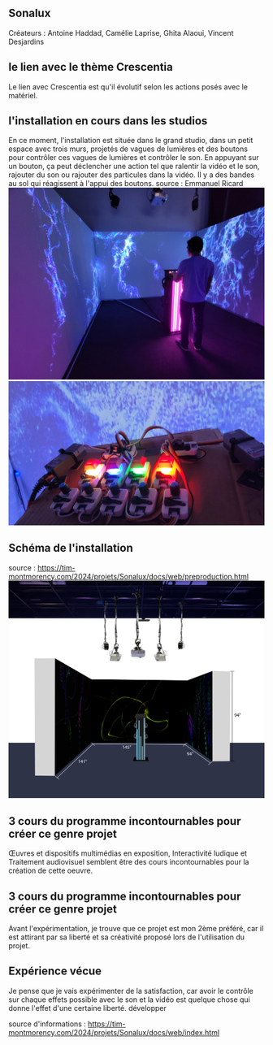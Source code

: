 ## **Sonalux**
Créateurs : Antoine Haddad, Camélie Laprise, Ghita Alaoui, Vincent Desjardins
## le lien avec le thème Crescentia
Le lien avec Crescentia est qu'il évolutif selon les actions posés avec le matériel.

## l'installation en cours dans les studios
En ce moment, l'installation est située dans le grand studio, dans un petit espace avec trois murs, projetés de vagues de lumières et des boutons pour contrôler ces vagues de lumières et contrôler le son. En appuyant sur un bouton, ça peut déclencher une action tel que ralentir la vidéo et le son, rajouter du son ou rajouter des particules dans la vidéo. Il y a des bandes au sol qui réagissent à l'appui des boutons.
source : Emmanuel Ricard
![installation](media/Sonalux_installation.jpg) 
![clavier](media/sonalux_clavier.jpg)

## Schéma de l'installation
source : https://tim-montmorency.com/2024/projets/Sonalux/docs/web/preproduction.html
![schéma](media/schema_plantation.png)   


## 3 cours du programme incontournables pour créer ce genre projet
Œuvres et dispositifs multimédias en exposition, Interactivité ludique et Traitement audiovisuel semblent être des cours incontournables pour la création de cette oeuvre.

## 3 cours du programme incontournables pour créer ce genre projet
Avant l'expérimentation, je trouve que ce projet est mon 2ème préféré, car il est attirant par sa liberté et sa créativité proposé lors de l'utilisation du projet.

## Expérience vécue
Je pense que je vais expérimenter de la satisfaction, car avoir le contrôle sur chaque effets possible avec le son et la vidéo est quelque chose qui donne l'effet d'une certaine liberté. développer

source d'informations : https://tim-montmorency.com/2024/projets/Sonalux/docs/web/index.html
